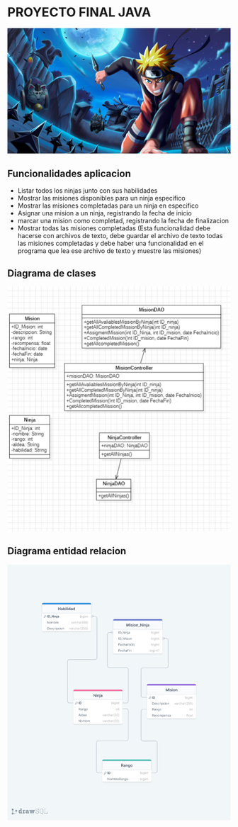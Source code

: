 
# PROYECTO FINAL JAVA
![Imagen](./Imagenes/ImagenReadme.jpg)

## Funcionalidades aplicacion

- Listar todos los ninjas junto con sus habilidades
- Mostrar las misiones disponibles para un ninja especifico
- Mostrar las misiones completadas para un ninja en especifico
- Asignar una mision a un ninja, registrando la fecha de inicio
-  marcar una mision como completad, registrando la fecha de finalizacion
- Mostrar todas las misiones completadas (Esta funcionalidad debe hacerse con archivos de texto, debe guardar el archivo de texto todas las misiones completadas y debe haber una funcionalidad en el programa que lea ese archivo de texto y muestre las misiones)


## Diagrama de clases

![Diagrama clases](./Imagenes/diagrama_clases.png)


## Diagrama entidad relacion 
![Diagrama entidad relacion](./Imagenes/aldea_ninja_diagrama.png)